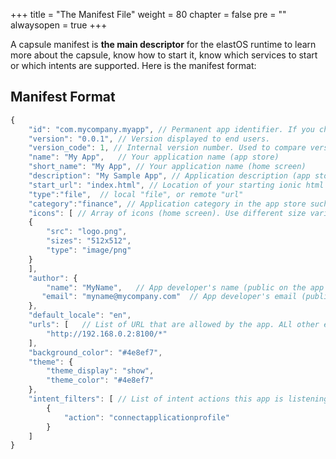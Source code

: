 +++
title = "The Manifest File"
weight = 80
chapter = false
pre = ""
alwaysopen = true
+++

A capsule manifest is **the main descriptor** for the elastOS runtime to learn more about the capsule, know how to start it, know which services to start or which intents are supported. Here is the manifest format:

## Manifest Format 

```js
{
    "id": "com.mycompany.myapp", // Permanent app identifier. If you change it, your app will be considered as a new app.
    "version": "0.0.1", // Version displayed to end users.
    "version_code": 1, // Internal version number. Used to compare versions (newer, older). Increase it every time you publish a new version.
    "name": "My App",   // Your application name (app store)
    "short_name": "My App", // Your application name (home screen)
    "description": "My Sample App", // Application description (app store, settings)
    "start_url": "index.html", // Location of your starting ionic html file. Usually index.html but can be a local URL in case of remote debugging
    "type":"file",  // local "file", or remote "url"
    "category":"finance", // Application category in the app store such as entertainment, games, health, productivity...
    "icons": [ // Array of icons (home screen). Use different size variants if needed, but 512 x 512 is the recommended default choice.
    {
        "src": "logo.png",
        "sizes": "512x512",
        "type": "image/png"
    }
    ],
    "author": {
        "name": "MyName",   // App developer's name (public on the app store)
       "email": "myname@mycompany.com"  // App developer's email (public on the app store)
    },
    "default_locale": "en",
    "urls": [   // List of URL that are allowed by the app. ALl other external URLs calls will be blocked
        "http://192.168.0.2:8100/*"
    ],
    "background_color": "#4e8ef7",
    "theme": {
        "theme_display": "show",
        "theme_color": "#4e8ef7"
    },
    "intent_filters": [ // List of intent actions this app is listening to. The app is started when receiving such intent.
        {
            "action": "connectapplicationprofile"
        }
    ]
}
```
